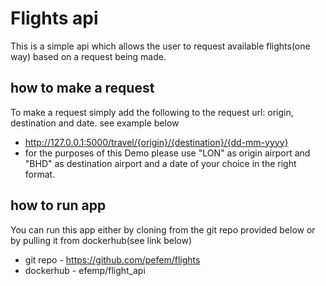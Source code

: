 # Flights api
This is a simple api which allows the user to request available flights(one way) based on a request being made.

## how to make a request
To make a request simply add the following to the request url: origin, destination and date. see example below
* http://127.0.0.1:5000/travel/{origin}/{destination}/{dd-mm-yyyy}
* for the purposes of this Demo please use "LON" as origin airport and "BHD" as destination airport and a date of your choice in the right format. 

## how to run app
You can run this app either by cloning from the git repo provided below or by pulling it from dockerhub(see link below)
* git repo - https://github.com/pefem/flights
* dockerhub - efemp/flight_api
